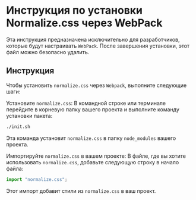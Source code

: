 # Инструкция по установки Normalize.css через WebPack

Эта инструкция предназначена исключительно для разработчиков, которые будут настраивать `WebPack`. После завершения установки, этот файл можно безопасно удалить.

## Инструкция

Чтобы установить `normalize.css` через `Webpack`, выполните следующие шаги:

Установите `normalize.css`: В командной строке или терминале перейдите в корневую папку вашего проекта и выполните команду установки пакета:

```bash
./init.sh
```

Эта команда установит `normalize.css` в папку `node_modules` вашего проекта.

Импортируйте `normalize.css` в вашем проекте: В файле, где вы хотите использовать `normalize.css`, добавьте следующую строку в начало файла:

```js
import "normalize.css";
```

Этот импорт добавит стили из `normalize.css` в ваш проект.
